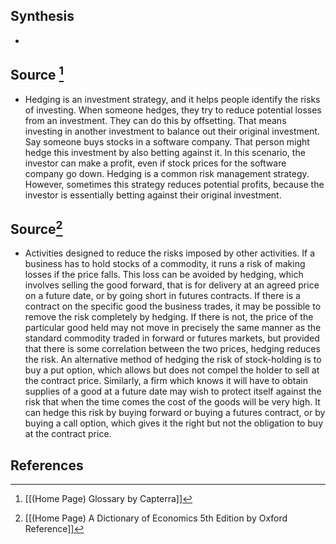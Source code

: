 ## Synthesis
- 
## Source [^1]
- Hedging is an investment strategy, and it helps people identify the risks of investing. When someone hedges, they try to reduce potential losses from an investment. They can do this by offsetting. That means investing in another investment to balance out their original investment. Say someone buys stocks in a software company. That person might hedge this investment by also betting against it. In this scenario, the investor can make a profit, even if stock prices for the software company go down. Hedging is a common risk management strategy. However, sometimes this strategy reduces potential profits, because the investor is essentially betting against their original investment.
## Source[^2]
- Activities designed to reduce the risks imposed by other activities. If a business has to hold stocks of a commodity, it runs a risk of making losses if the price falls. This loss can be avoided by hedging, which involves selling the good forward, that is for delivery at an agreed price on a future date, or by going short in futures contracts. If there is a contract on the specific good the business trades, it may be possible to remove the risk completely by hedging. If there is not, the price of the particular good held may not move in precisely the same manner as the standard commodity traded in forward or futures markets, but provided that there is some correlation between the two prices, hedging reduces the risk. An alternative method of hedging the risk of stock-holding is to buy a put option, which allows but does not compel the holder to sell at the contract price. Similarly, a firm which knows it will have to obtain supplies of a good at a future date may wish to protect itself against the risk that when the time comes the cost of the goods will be very high. It can hedge this risk by buying forward or buying a futures contract, or by buying a call option, which gives it the right but not the obligation to buy at the contract price.
## References

[^1]: [[(Home Page) Glossary by Capterra]]
[^2]: [[(Home Page) A Dictionary of Economics 5th Edition by Oxford Reference]]